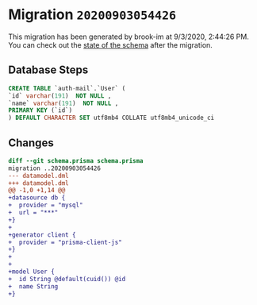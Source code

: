 # Migration `20200903054426`

This migration has been generated by brook-im at 9/3/2020, 2:44:26 PM.
You can check out the [state of the schema](./schema.prisma) after the migration.

## Database Steps

```sql
CREATE TABLE `auth-mail`.`User` (
`id` varchar(191)  NOT NULL ,
`name` varchar(191)  NOT NULL ,
PRIMARY KEY (`id`)
) DEFAULT CHARACTER SET utf8mb4 COLLATE utf8mb4_unicode_ci
```

## Changes

```diff
diff --git schema.prisma schema.prisma
migration ..20200903054426
--- datamodel.dml
+++ datamodel.dml
@@ -1,0 +1,14 @@
+datasource db {
+  provider = "mysql"
+  url = "***"
+}
+
+generator client {
+  provider = "prisma-client-js"
+}
+
+
+model User {
+  id String @default(cuid()) @id
+  name String
+}
```


